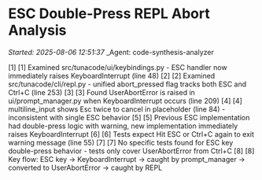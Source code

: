 # ESC Double-Press REPL Abort Analysis
_Started: 2025-08-06 12:51:37_
_Agent: code-synthesis-analyzer

[1] [1] Examined src/tunacode/ui/keybindings.py - ESC handler now immediately raises KeyboardInterrupt (line 48)
[2] [2] Examined src/tunacode/cli/repl.py - unified abort_pressed flag tracks both ESC and Ctrl+C (line 253)
[3] [3] Found UserAbortError is raised in ui/prompt_manager.py when KeyboardInterrupt occurs (line 209)
[4] [4] multiline_input shows Esc twice to cancel in placeholder (line 84) - inconsistent with single ESC behavior
[5] [5] Previous ESC implementation had double-press logic with warning, new implementation immediately raises KeyboardInterrupt
[6] [6] Tests expect Hit ESC or Ctrl+C again to exit warning message (line 55)
[7] [7] No specific tests found for ESC key double-press behavior - tests only cover UserAbortError from Ctrl+C
[8] [8] Key flow: ESC key -> KeyboardInterrupt -> caught by prompt_manager -> converted to UserAbortError -> caught by REPL
